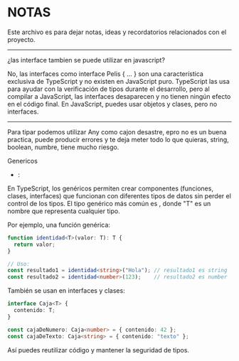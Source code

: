 # NOTAS

Este archivo es para dejar notas, ideas y recordatorios relacionados con el proyecto.

---
¿las interface tambien se puede utilizar en javascript?

No, las interfaces como interface Pelis { ... } son una característica exclusiva de TypeScript y no existen en JavaScript puro. TypeScript las usa para ayudar con la verificación de tipos durante el desarrollo, pero al compilar a JavaScript, las interfaces desaparecen y no tienen ningún efecto en el código final. En JavaScript, puedes usar objetos y clases, pero no interfaces.

---
Para tipar podemos utilizar Any como cajon desastre, epro no es un buena practica, puede producir errores y te deja meter todo lo que quieras, string, boolean, numbre, tiene mucho riesgo.

Genericos
- <T>:

En TypeScript, los genéricos permiten crear componentes (funciones, clases, interfaces) que funcionan con diferentes tipos de datos sin perder el control de los tipos. El tipo genérico más común es <T>, donde "T" es un nombre que representa cualquier tipo.

Por ejemplo, una función genérica:

```typescript
function identidad<T>(valor: T): T {
  return valor;
}

// Uso:
const resultado1 = identidad<string>("Hola"); // resultado1 es string
const resultado2 = identidad<number>(123);    // resultado2 es number
```

También se usan en interfaces y clases:

```typescript
interface Caja<T> {
  contenido: T;
}

const cajaDeNumero: Caja<number> = { contenido: 42 };
const cajaDeTexto: Caja<string> = { contenido: "texto" };
```

Así puedes reutilizar código y mantener la seguridad de tipos.